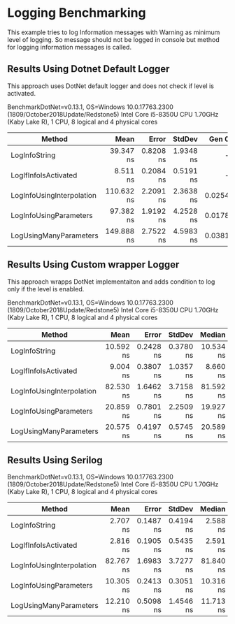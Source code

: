 # Logging Benchmarking

This example tries to log Information messages with Warning as minimum level of logging. So message should not be logged in console but method for logging information messages is called. 


## Results Using Dotnet Default Logger
This approach uses DotNet default logger and does not check if level is activated.

BenchmarkDotNet=v0.13.1, OS=Windows 10.0.17763.2300 (1809/October2018Update/Redstone5)
Intel Core i5-8350U CPU 1.70GHz (Kaby Lake R), 1 CPU, 8 logical and 4 physical cores


|                    Method |       Mean |     Error |    StdDev |  Gen 0 | Allocated |
|-------------------------- |-----------:|----------:|----------:|-------:|----------:|
|             LogInfoString |  39.347 ns | 0.8208 ns | 1.9348 ns |      - |         - |
|      LogIfInfoIsActivated |   8.511 ns | 0.2084 ns | 0.5191 ns |      - |         - |
| LogInfoUsingInterpolation | 110.632 ns | 2.2091 ns | 2.3638 ns | 0.0254 |      80 B |
|    LogInfoUsingParameters |  97.382 ns | 1.9192 ns | 4.2528 ns | 0.0178 |      56 B |
|    LogUsingManyParameters | 149.888 ns | 2.7522 ns | 4.5983 ns | 0.0381 |     120 B |


## Results Using Custom wrapper Logger
This approach wrapps DotNet implementaiton and adds condition to log only if the level is enabled.

BenchmarkDotNet=v0.13.1, OS=Windows 10.0.17763.2300 (1809/October2018Update/Redstone5)
Intel Core i5-8350U CPU 1.70GHz (Kaby Lake R), 1 CPU, 8 logical and 4 physical cores


|                    Method |      Mean |     Error |    StdDev |    Median |  Gen 0 | Allocated |
|-------------------------- |----------:|----------:|----------:|----------:|-------:|----------:|
|             LogInfoString | 10.592 ns | 0.2428 ns | 0.3780 ns | 10.534 ns |      - |         - |
|      LogIfInfoIsActivated |  9.004 ns | 0.3807 ns | 1.0357 ns |  8.660 ns |      - |         - |
| LogInfoUsingInterpolation | 82.530 ns | 1.6462 ns | 3.7158 ns | 81.592 ns | 0.0254 |      80 B |
|    LogInfoUsingParameters | 20.859 ns | 0.7801 ns | 2.2509 ns | 19.927 ns |      - |         - |
|    LogUsingManyParameters | 20.575 ns | 0.4197 ns | 0.5745 ns | 20.589 ns |      - |         - |


## Results Using Serilog

BenchmarkDotNet=v0.13.1, OS=Windows 10.0.17763.2300 (1809/October2018Update/Redstone5)
Intel Core i5-8350U CPU 1.70GHz (Kaby Lake R), 1 CPU, 8 logical and 4 physical cores


|                    Method |      Mean |     Error |    StdDev |    Median |  Gen 0 | Allocated |
|-------------------------- |----------:|----------:|----------:|----------:|-------:|----------:|
|             LogInfoString |  2.707 ns | 0.1487 ns | 0.4194 ns |  2.588 ns |      - |         - |
|      LogIfInfoIsActivated |  2.816 ns | 0.1905 ns | 0.5435 ns |  2.591 ns |      - |         - |
| LogInfoUsingInterpolation | 82.767 ns | 1.6983 ns | 3.7277 ns | 81.840 ns | 0.0254 |      80 B |
|    LogInfoUsingParameters | 10.305 ns | 0.2413 ns | 0.3051 ns | 10.316 ns |      - |         - |
|    LogUsingManyParameters | 12.210 ns | 0.5098 ns | 1.4546 ns | 11.713 ns |      - |         - |

